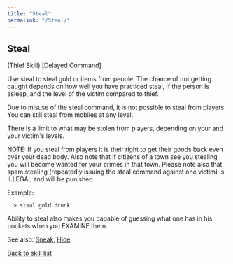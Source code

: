 ```yaml
---
title: "Steal"
permalink: "/Steal/"
---
```


## Steal

(Thief Skill) \[Delayed Command\]

Use steal to steal gold or items from people. The chance of not getting
caught depends on how well you have practiced steal, if the person is
asleep, and the level of the victim compared to thief.

Due to misuse of the steal command, it is not possible to steal from
players. You can still steal from mobiles at any level.

There is a limit to what may be stolen from players, depending on your
and your victim's levels.

NOTE: If you steal from players it is their right to get their goods
back even over your dead body. Also note that if citizens of a town see
you stealing you will become wanted for your crimes in that town. Please
note also that spam stealing (repeatedly issuing the steal command
against one victim) is ILLEGAL and will be punished.

Example:

`  > steal gold drunk`

Ability to steal also makes you capable of guessing what one has in his
pockets when you EXAMINE them.

See also: [Sneak](Sneak "wikilink"), [Hide](Hide "wikilink")

[Back to skill list](Skill "wikilink")